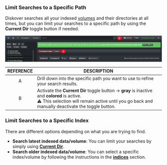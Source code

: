 <p id="current_dir"></p>

### Limit Searches to a Specific Path

Diskover searches all your indexed [volumes](#volume) and their directories at all times, but you can limit your searches to a specific path by using the **Current Dir** toggle button if needed.

![Image: Quick Search](images/current_dir_search_limit.png)

| REFERENCE | DESCRIPTION |
| :---: | --- |
| A | Drill down into the specific path you want to use to refine your search results. |
| B | Activate the **Current Dir** toggle button → **gray** is inactive and **colored** is active.<br>⚠️ This selection will remain active until you go back and manually deactivate the toggle button. |


### Limit Searches to a Specific Index

There are different options depending on what you are trying to find.

- **Search latest indexed data/volume**: You can limit your searches by simply using [**Current Dir**](#current_dir).
- **Search older indexed data/volume**: You can select a specific index/volume by following the instructions in the [**indices**](#indices) section. 
